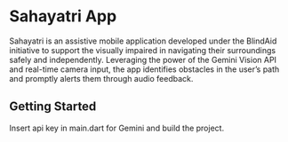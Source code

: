 # Sahayatri App

Sahayatri is an assistive mobile application developed under the BlindAid initiative to support the visually impaired in navigating their surroundings safely and independently. Leveraging the power of the Gemini Vision API and real-time camera input, the app identifies obstacles in the user’s path and promptly alerts them through audio feedback.

## Getting Started
Insert api key in main.dart for Gemini and build the project.

